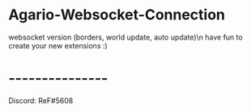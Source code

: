 # Agario-Websocket-Connection
websocket version (borders, world update, auto update)\n
have fun to create your new extensions :)
# ---------------
Discord: ReF#5608
